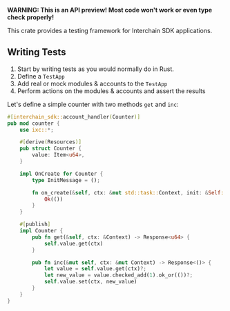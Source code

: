 **WARNING: This is an API preview! Most code won't work or even type check properly!**

This crate provides a testing framework for Interchain SDK applications.

## Writing Tests

1. Start by writing tests as you would normally do in Rust.
2. Define a `TestApp`
3. Add real or mock modules & accounts to the `TestApp`
4. Perform actions on the modules & accounts and assert the results

Let's define a simple counter with two methods `get` and `inc`:
```rust
#[interchain_sdk::account_handler(Counter)]
pub mod counter {
    use ixc::*;

    #[derive(Resources)]
    pub struct Counter {
        value: Item<u64>,
    }

    impl OnCreate for Counter {
        type InitMessage = ();

        fn on_create(&self, ctx: &mut std::task::Context, init: &Self::InitMessage) -> Response<()> {
            Ok(())
        }
    }

    #[publish]
    impl Counter {
        pub fn get(&self, ctx: &Context) -> Response<u64> {
            self.value.get(ctx)
        }

        pub fn inc(&mut self, ctx: &mut Context) -> Response<()> {
            let value = self.value.get(ctx)?;
            let new_value = value.checked_add(1).ok_or(())?;
            self.value.set(ctx, new_value)
        }
    }
}
```
